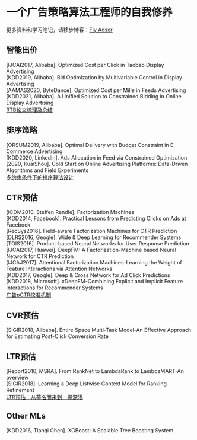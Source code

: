 # 一个广告策略算法工程师的自我修养
更多资料和学习笔记，请移步博客：[Fly Adser](https://fly-adser.top/)

 ## 智能出价
 [IJCAI2017, Alibaba]. Optimized Cost per Click in Taobao Display Advertising   
 [KDD2019, Alibaba]. Bid Optimization by Multivariable Control in Display Advertising  
 [AAMAS2020, ByteDance]. Optimized Cost per Mille in Feeds Advertising   
 [KDD2021, Alibaba]. A Unified Solution to Constrained Bidding in Online Display Advertising      
 [RTB论文梳理及总结](https://fly-adser.top/2021/12/29/RTBpapers/)
 
 ## 排序策略
 [ORSUM2019, Alibaba]. Optimal Delivery with Budget Constraint in E-Commerce Advertising    
 [KDD2020, LinkedIn]. Ads Allocation in Feed via Constrained Optimization    
 [2020, KuaiShou]. Cold Start on Online Advertising Platforms: Data-Driven Algorithms and Field Experiments    
 [多约束条件下的排序算法设计](https://fly-adser.top/2021/12/29/sortEquation/)
 
 ## CTR预估
 [ICDM2010, Steffen Rendle]. Factorization Machines   
 [KDD2014, Facebook]. Practical Lessons from Predicting Clicks on Ads at Facebook  
 [RecSys2016]. Field-aware Factorization Machines for CTR Prediction      
 [DLRS2016, Geogle]. Wide & Deep Learning for Recommender Systems  
 [TOIS2016]. Product-based Neural Networks for User Response Prediction  
 [IJCAI2017, Huawei]. DeepFM: A Factorization-Machine based Neural Network for CTR Prediction  
 [IJCAJ2017]. Attentional Factorization Machines-Learning the Weight of Feature Interactions via Attention Networks  
 [KDD2017, Geogle]. Deep & Cross Network for Ad Click Predictions  
 [KDD2018, Microsoft]. xDeepFM-Combining Explicit and Implicit Feature Interactions for Recommender Systems  
 [广告pCTR校准机制](https://fly-adser.top/2022/01/20/ctrcali/)
 
 ## CVR预估
 [SIGIR2018, Alibaba]. Entire Space Multi-Task Model-An Effective Approach for Estimating Post-Click Conversion Rate
 
 ## LTR预估
 [Report2010, MSRA]. From RankNet to LambdaRank to LambdaMART-An overview  
 [SIGIR2018]. Learning a Deep Listwise Context Model for Ranking Refinement   
 [LTR预估：从慕名而来到一探深浅](https://fly-adser.top/2021/12/30/LTRpartA/)
 
 ## Other MLs 
 [KDD2016, Tianqi Chen]. XGBoost: A Scalable Tree Boosting System
